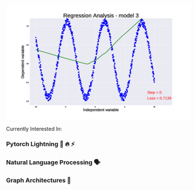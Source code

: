 
<p align="center">
  
  <img width="500" src="https://github.com/juxtafresh/juxtafresh/blob/main/regression_gif.gif" alt="poly_reg_gif">
  
</p> 
  
  Currently Interested In:
  ### Pytorch Lightning 🐍 🔥 ⚡️
  ### Natural Language Processing 🗣
  ### Graph Architectures 💠      
